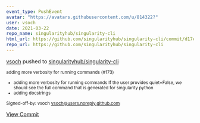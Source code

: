 ```yaml
---
event_type: PushEvent
avatar: "https://avatars.githubusercontent.com/u/814322?"
user: vsoch
date: 2021-03-22
repo_name: singularityhub/singularity-cli
html_url: https://github.com/singularityhub/singularity-cli/commit/d17ed1e1523b25824261d0aef3de9edb763f0803
repo_url: https://github.com/singularityhub/singularity-cli
---
```


<a href='https://github.com/vsoch' target='_blank'>vsoch</a> pushed to <a href='https://github.com/singularityhub/singularity-cli' target='_blank'>singularityhub/singularity-cli</a>

<small>adding more verbosity for running commands (#173)

* adding more verbosity for running commands
If the user provides quiet=False, we should see the full command
that is generated for singularity python
* adding docstrings

Signed-off-by: vsoch <vsoch@users.noreply.github.com></small>

<a href='https://github.com/singularityhub/singularity-cli/commit/d17ed1e1523b25824261d0aef3de9edb763f0803' target='_blank'>View Commit</a>